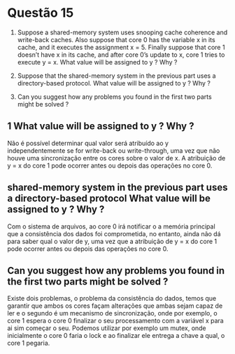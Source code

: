 # Questão 15

1. Suppose a shared-memory system uses snooping cache coherence and
write-back caches. Also suppose that core 0 has the variable x in its cache, and it executes the assignment x = 5. Finally suppose that core 1 doesn’t have x in its cache, and after core 0’s update to x, core 1 tries to execute y = x. What value will be assigned to y ? Why ?  

2. Suppose that the shared-memory system in the previous part uses a
directory-based protocol. What value will be assigned to y ? Why ?

3.  Can you suggest how any problems you found in the first two parts might be solved ?


## 1 What value will be assigned to y ? Why ?

Não é possível determinar qual valor será atribuído ao y independentemente se for write-back ou write-through, uma vez que não
houve uma sincronização entre os cores sobre o valor de x. A atribuição
de y = x do core 1 pode ocorrer antes ou depois das operações no core 0.


##  shared-memory system in the previous part uses a directory-based protocol What value will be assigned to y ? Why ?

Com o sistema de arquivos, ao core 0 irá notificar o a memória principal que a consistência dos dados foi comprometida, no entanto, ainda não dá
para saber qual o valor de y, uma vez que a atribuição de y = x do core 1 pode ocorrer antes ou depois das operações no core 0.


## Can you suggest how any problems you found in the first two parts might be solved ?

Existe dois problemas, o problema da consistência do dados, temos que garantir que ambos os cores façam alterações que ambas sejam capaz de
ler e o segundo é um mecanismo de sincronização, onde por exemplo, o core 1 espera o core 0 finalizar o seu processamento com a variável x para ai sim começar o seu. Podemos utilizar por exemplo um mutex, onde
inicialmente o core 0 faria o lock e ao finalizar ele entrega a chave a qual, o core 1 pegaria.
